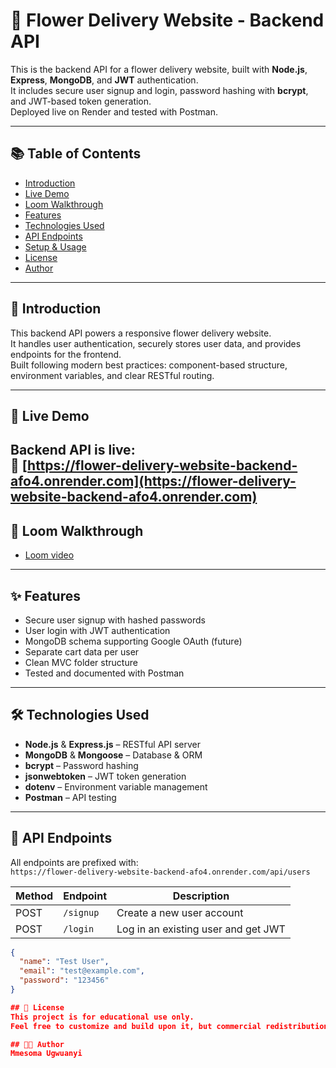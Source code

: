 # 🌸 Flower Delivery Website - Backend API

This is the backend API for a flower delivery website, built with **Node.js**, **Express**, **MongoDB**, and **JWT** authentication.  
It includes secure user signup and login, password hashing with **bcrypt**, and JWT-based token generation.  
Deployed live on Render and tested with Postman.

---

## 📚 Table of Contents
- [Introduction](#introduction)
- [Live Demo](#live-demo)
- [Loom Walkthrough](#loom-video)
- [Features](#features)
- [Technologies Used](#technologies-used)
- [API Endpoints](#api-endpoints)
- [Setup & Usage](#setup--usage)
- [License](#license)
- [Author](#author)

---

## 📌 Introduction

This backend API powers a responsive flower delivery website.  
It handles user authentication, securely stores user data, and provides endpoints for the frontend.  
Built following modern best practices: component-based structure, environment variables, and clear RESTful routing.

---

## 🔗 Live Demo

**Backend API is live:**  
🌱 [https://flower-delivery-website-backend-afo4.onrender.com](https://flower-delivery-website-backend-afo4.onrender.com)
---

## 🎥 Loom Walkthrough

- [Loom video](https://www.loom.com/share/e1d19bddf3e842119ceed8930fd4eed8?sid=ea8a7d2d-02d8-4d52-a072-03bdf816fc06)

---
## ✨ Features

- Secure user signup with hashed passwords
- User login with JWT authentication
- MongoDB schema supporting Google OAuth (future)
- Separate cart data per user
- Clean MVC folder structure
- Tested and documented with Postman

---

## 🛠 Technologies Used

- **Node.js** & **Express.js** – RESTful API server
- **MongoDB** & **Mongoose** – Database & ORM
- **bcrypt** – Password hashing
- **jsonwebtoken** – JWT token generation
- **dotenv** – Environment variable management
- **Postman** – API testing

---

## 📌 API Endpoints

All endpoints are prefixed with:  
`https://flower-delivery-website-backend-afo4.onrender.com/api/users`

| Method | Endpoint      | Description       |
|-------|---------------|------------------|
| POST  | `/signup`     | Create a new user account |
| POST  | `/login`      | Log in an existing user and get JWT |

```json
{
  "name": "Test User",
  "email": "test@example.com",
  "password": "123456"
}

## 📄 License
This project is for educational use only.  
Feel free to customize and build upon it, but commercial redistribution is not permitted without permission.

## 👩‍💻 Author
Mmesoma Ugwuanyi
